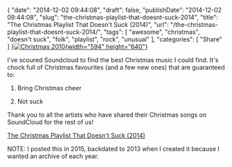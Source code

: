 {
    "date": "2014-12-02 09:44:08",
    "draft": false,
    "publishDate": "2014-12-02 09:44:08",
    "slug": "the-christmas-playlist-that-doesnt-suck-2014",
    "title": "The Christmas Playlist That Doesn't Suck (2014)",
    "url": "\/the-christmas-playlist-that-doesnt-suck-2014\/",
    "tags": [
        "awesome",
        "christmas",
        "doesn't suck",
        "folk",
        "playlist",
        "rock",
        "unusual"
    ],
    "categories": [
        "Share"
    ]
}[![Christmas
2010](https://farm6.staticflickr.com/5082/5291376908_af378418a1_z.jpg){width="594"
height="640"}](https://www.flickr.com/photos/demonbaby/5291376908/ "Christmas 2010")

I've scoured Soundcloud to find the best Christmas music I could find.
It's chock full of Christmas favourites (and a few new ones) that are
guaranteed to:

1.  Bring Christmas cheer

2.  Not suck

Thank you to all the artists who have shared their Christmas songs on
SoundCloud for the rest of us!

[The Christmas Playlist That Doesn't Suck
(2014)](https://soundcloud.com/screenbeard/sets/christmas-playlist-2014)

NOTE: I posted this in 2015, backdated to 2013 when I created it because
I wanted an archive of each year.